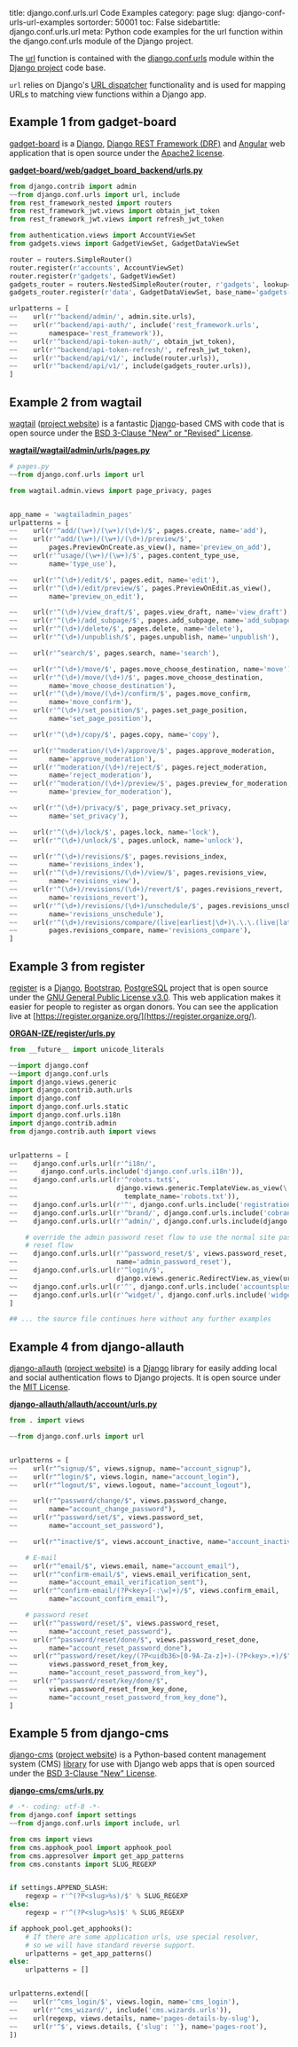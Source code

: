 title: django.conf.urls.url Code Examples
category: page
slug: django-conf-urls-url-examples
sortorder: 50001
toc: False
sidebartitle: django.conf.urls.url
meta: Python code examples for the url function within the django.conf.urls module of the Django project. 


The [url](https://github.com/django/django/blob/master/django/conf/urls/__init__.py)
function is contained with the 
[django.conf.urls](https://github.com/django/django/tree/master/django/conf/urls) 
module within the [Django project](/django.html) code base. 

`url` relies on Django's 
[URL dispatcher](https://docs.djangoproject.com/en/dev/topics/http/urls/) 
functionality and is used for mapping URLs to matching view functions within 
a Django app.


## Example 1 from gadget-board
[gadget-board](https://github.com/mik4el/gadget-board) is a [Django](/django.html),
[Django REST Framework (DRF)](/django-rest-framework-drf.html) and
[Angular](/angular.html) web application that is open source under the 
[Apache2 license](https://github.com/mik4el/gadget-board/blob/master/LICENSE).

[**gadget-board/web/gadget_board_backend/urls.py**](https://github.com/mik4el/gadget-board/blob/master/web/gadget_board_backend/urls.py)

```python
from django.contrib import admin
~~from django.conf.urls import url, include
from rest_framework_nested import routers
from rest_framework_jwt.views import obtain_jwt_token
from rest_framework_jwt.views import refresh_jwt_token

from authentication.views import AccountViewSet
from gadgets.views import GadgetViewSet, GadgetDataViewSet

router = routers.SimpleRouter()
router.register(r'accounts', AccountViewSet)
router.register(r'gadgets', GadgetViewSet)
gadgets_router = routers.NestedSimpleRouter(router, r'gadgets', lookup='gadget')
gadgets_router.register(r'data', GadgetDataViewSet, base_name='gadgets-data')

urlpatterns = [
~~    url(r'^backend/admin/', admin.site.urls),
~~    url(r'^backend/api-auth/', include('rest_framework.urls', 
~~        namespace='rest_framework')),
~~    url(r'^backend/api-token-auth/', obtain_jwt_token),
~~    url(r'^backend/api-token-refresh/', refresh_jwt_token),
~~    url(r'^backend/api/v1/', include(router.urls)),
~~    url(r'^backend/api/v1/', include(gadgets_router.urls)),
]
```


## Example 2 from wagtail
[wagtail](https://github.com/wagtail/wagtail)
([project website](https://wagtail.io/)) is a fantastic
[Django](/django.html)-based CMS with code that is open source
under the 
[BSD 3-Clause "New" or "Revised" License](https://github.com/wagtail/wagtail/blob/master/LICENSE).

[**wagtail/wagtail/admin/urls/pages.py**](https://github.com/wagtail/wagtail/blob/master/wagtail/admin/urls/pages.py)

```python
# pages.py
~~from django.conf.urls import url

from wagtail.admin.views import page_privacy, pages


app_name = 'wagtailadmin_pages'
urlpatterns = [
~~    url(r'^add/(\w+)/(\w+)/(\d+)/$', pages.create, name='add'),
~~    url(r'^add/(\w+)/(\w+)/(\d+)/preview/$',
~~        pages.PreviewOnCreate.as_view(), name='preview_on_add'),
~~    url(r'^usage/(\w+)/(\w+)/$', pages.content_type_use, 
~~        name='type_use'),

~~    url(r'^(\d+)/edit/$', pages.edit, name='edit'),
~~    url(r'^(\d+)/edit/preview/$', pages.PreviewOnEdit.as_view(), 
~~        name='preview_on_edit'),

~~    url(r'^(\d+)/view_draft/$', pages.view_draft, name='view_draft'),
~~    url(r'^(\d+)/add_subpage/$', pages.add_subpage, name='add_subpage'),
~~    url(r'^(\d+)/delete/$', pages.delete, name='delete'),
~~    url(r'^(\d+)/unpublish/$', pages.unpublish, name='unpublish'),

~~    url(r'^search/$', pages.search, name='search'),

~~    url(r'^(\d+)/move/$', pages.move_choose_destination, name='move'),
~~    url(r'^(\d+)/move/(\d+)/$', pages.move_choose_destination, 
~~        name='move_choose_destination'),
~~    url(r'^(\d+)/move/(\d+)/confirm/$', pages.move_confirm, 
~~        name='move_confirm'),
~~    url(r'^(\d+)/set_position/$', pages.set_page_position, 
~~        name='set_page_position'),

~~    url(r'^(\d+)/copy/$', pages.copy, name='copy'),

~~    url(r'^moderation/(\d+)/approve/$', pages.approve_moderation, 
~~        name='approve_moderation'),
~~    url(r'^moderation/(\d+)/reject/$', pages.reject_moderation, 
~~        name='reject_moderation'),
~~    url(r'^moderation/(\d+)/preview/$', pages.preview_for_moderation, 
~~        name='preview_for_moderation'),

~~    url(r'^(\d+)/privacy/$', page_privacy.set_privacy, 
~~        name='set_privacy'),

~~    url(r'^(\d+)/lock/$', pages.lock, name='lock'),
~~    url(r'^(\d+)/unlock/$', pages.unlock, name='unlock'),

~~    url(r'^(\d+)/revisions/$', pages.revisions_index, 
~~        name='revisions_index'),
~~    url(r'^(\d+)/revisions/(\d+)/view/$', pages.revisions_view, 
~~        name='revisions_view'),
~~    url(r'^(\d+)/revisions/(\d+)/revert/$', pages.revisions_revert, 
~~        name='revisions_revert'),
~~    url(r'^(\d+)/revisions/(\d+)/unschedule/$', pages.revisions_unschedule, 
~~        name='revisions_unschedule'),
~~    url(r'^(\d+)/revisions/compare/(live|earliest|\d+)\.\.\.(live|latest|\d+)/$', 
~~        pages.revisions_compare, name='revisions_compare'),
]
```


## Example 3 from register
[register](https://github.com/ORGAN-IZE/register) is a [Django](/django.html),
[Bootstrap](/bootstrap.html), [PostgreSQL](/postgresql.html) project that is
open source under the 
[GNU General Public License v3.0](https://github.com/ORGAN-IZE/register/blob/master/LICENSE).
This web application makes it easier for people to register as organ donors. 
You can see the application live at 
[https://register.organize.org/](https://register.organize.org/).

[**ORGAN-IZE/register/urls.py**](https://github.com/ORGAN-IZE/register/blob/master/urls.py)

```python
from __future__ import unicode_literals

~~import django.conf
~~import django.conf.urls
import django.views.generic
import django.contrib.auth.urls
import django.conf
import django.conf.urls.static
import django.conf.urls.i18n
import django.contrib.admin
from django.contrib.auth import views


urlpatterns = [
~~    django.conf.urls.url(r'^i18n/', 
~~      django.conf.urls.include('django.conf.urls.i18n')),
~~    django.conf.urls.url(r'^robots.txt$', 
~~                         django.views.generic.TemplateView.as_view(\
~~                           template_name='robots.txt')),
~~    django.conf.urls.url(r'^', django.conf.urls.include('registration.urls')),
~~    django.conf.urls.url(r'^brand/', django.conf.urls.include('cobrand.urls')),
~~    django.conf.urls.url(r'^admin/', django.conf.urls.include(django.contrib.admin.site.urls)),

    # override the admin password reset flow to use the normal site password
    # reset flow
~~    django.conf.urls.url(r'^password_reset/$', views.password_reset, 
~~                         name='admin_password_reset'),
~~    django.conf.urls.url(r'^login/$', 
~~                         django.views.generic.RedirectView.as_view(url='/admin/login')),
~~    django.conf.urls.url(r'^', django.conf.urls.include('accountsplus.urls')),
~~    django.conf.urls.url(r'^widget/', django.conf.urls.include('widget.urls')),
]

## ... the source file continues here without any further examples
```


## Example 4 from django-allauth
[django-allauth](https://github.com/pennersr/django-allauth) 
([project website](https://www.intenct.nl/projects/django-allauth/)) is a
[Django](/django.html) library for easily adding local and social authentication
flows to Django projects. It is open source under the 
[MIT License](https://github.com/pennersr/django-allauth/blob/master/LICENSE).

[**django-allauth/allauth/account/urls.py**](https://github.com/pennersr/django-allauth/blob/master/allauth/account/urls.py)

```python
from . import views

~~from django.conf.urls import url


urlpatterns = [
~~    url(r"^signup/$", views.signup, name="account_signup"),
~~    url(r"^login/$", views.login, name="account_login"),
~~    url(r"^logout/$", views.logout, name="account_logout"),

~~    url(r"^password/change/$", views.password_change,
~~        name="account_change_password"),
~~    url(r"^password/set/$", views.password_set, 
~~        name="account_set_password"),

~~    url(r"^inactive/$", views.account_inactive, name="account_inactive"),

    # E-mail
~~    url(r"^email/$", views.email, name="account_email"),
~~    url(r"^confirm-email/$", views.email_verification_sent,
~~        name="account_email_verification_sent"),
~~    url(r"^confirm-email/(?P<key>[-:\w]+)/$", views.confirm_email,
~~        name="account_confirm_email"),

    # password reset
~~    url(r"^password/reset/$", views.password_reset,
~~        name="account_reset_password"),
~~    url(r"^password/reset/done/$", views.password_reset_done,
~~        name="account_reset_password_done"),
~~    url(r"^password/reset/key/(?P<uidb36>[0-9A-Za-z]+)-(?P<key>.+)/$",
~~        views.password_reset_from_key,
~~        name="account_reset_password_from_key"),
~~    url(r"^password/reset/key/done/$", 
~~        views.password_reset_from_key_done,
~~        name="account_reset_password_from_key_done"),
]
```


## Example 5 from django-cms
[django-cms](https://github.com/divio/django-cms)
([project website](https://www.django-cms.org/en/)) is a Python-based
content management system (CMS) [library](https://pypi.org/project/django-cms/) 
for use with Django web apps that is open sourced under the 
[BSD 3-Clause "New" License](https://github.com/divio/django-cms/blob/develop/LICENSE).

[**django-cms/cms/urls.py**](https://github.com/divio/django-cms/blob/develop/cms/urls.py)

```python
# -*- coding: utf-8 -*-
from django.conf import settings
~~from django.conf.urls import include, url

from cms import views
from cms.apphook_pool import apphook_pool
from cms.appresolver import get_app_patterns
from cms.constants import SLUG_REGEXP


if settings.APPEND_SLASH:
    regexp = r'^(?P<slug>%s)/$' % SLUG_REGEXP
else:
    regexp = r'^(?P<slug>%s)$' % SLUG_REGEXP

if apphook_pool.get_apphooks():
    # If there are some application urls, use special resolver,
    # so we will have standard reverse support.
    urlpatterns = get_app_patterns()
else:
    urlpatterns = []


urlpatterns.extend([
~~    url(r'^cms_login/$', views.login, name='cms_login'),
~~    url(r'^cms_wizard/', include('cms.wizards.urls')),
~~    url(regexp, views.details, name='pages-details-by-slug'),
~~    url(r'^$', views.details, {'slug': ''}, name='pages-root'),
])
```


